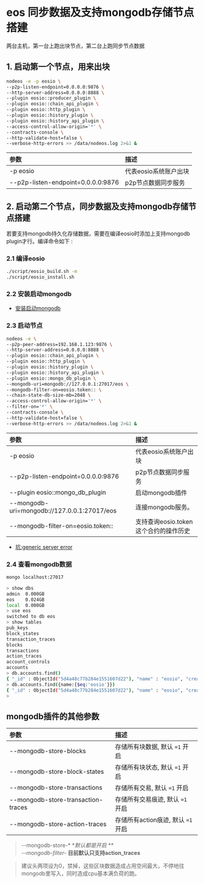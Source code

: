 # eos 同步数据及支持mongodb存储节点搭建

两台主机，第一台上跑出块节点，第二台上跑同步节点数据

## 1. 启动第一个节点，用来出块

```bash
nodeos -e -p eosio \
--p2p-listen-endpoint=0.0.0.0:9876 \
--http-server-address=0.0.0.0:8888 \
--plugin eosio::producer_plugin \
--plugin eosio::chain_api_plugin \
--plugin eosio::http_plugin \
--plugin eosio::history_plugin \
--plugin eosio::history_api_plugin \
--access-control-allow-origin='*' \
--contracts-console \
--http-validate-host=false \
--verbose-http-errors >> /data/nodeos.log 2>&1 &
```

参数 | 描述
:--- | :---
-p eosio | 代表eosio系统账户出块
--p2p-listen-endpoint=0.0.0.0:9876 | p2p节点数据同步服务

## 2. 启动第二个节点，同步数据及支持mongodb存储节点搭建

若要支持mongodb持久化存储数据，需要在编译eosio时添加上支持mongodb plugin才行。编译命令如下 :  

### 2.1 编译eosio

```bash
./script/eosio_build.sh -m
./script/eosio_install.sh
```

### 2.2 安装启动mongodb

- [安装启动mongodb](../../database/mongodb/mongo.install.md)

### 2.3 启动节点

```bash
nodeos -e \
--p2p-peer-address=192.168.1.123:9876 \
--http-server-address=0.0.0.0:8888 \
--plugin eosio::chain_api_plugin \
--plugin eosio::http_plugin \
--plugin eosio::history_plugin \
--plugin eosio::history_api_plugin \
--plugin eosio::mongo_db_plugin \
--mongodb-uri=mongodb://127.0.0.1:27017/eos \
--mongodb-filter-on=eosio.token:: \
--chain-state-db-size-mb=2048 \
--access-control-allow-origin='*' \
--filter-on='*' \
--contracts-console \
--http-validate-host=false \
--verbose-http-errors >> /data/nodeos.log 2>&1 &
```

参数 | 描述
:--- | :---
-p eosio | 代表eosio系统账户出块
--p2p-listen-endpoint=0.0.0.0:9876 | p2p节点数据同步服务
--plugin eosio::mongo_db_plugin | 启动mongodb插件
--mongodb-uri=mongodb://127.0.0.1:27017/eos | 连接mongodb服务。
--mongodb-filter-on=eosio.token:: | 支持查询eosio.token这个合约的操作历史

- [坑:generic server error](../../database/mongodb/mongo.keng1.md)

### 2.4 查看mongodb数据

```bash
mongo localhost:27017

> show dbs
admin  0.000GB
eos    0.024GB
local  0.000GB
> use eos
switched to db eos
> show tables
pub_keys
block_states
transaction_traces
blocks
transactions
action_traces
account_controls
accounts
> db.accounts.find()
{ "_id" : ObjectId("5d4a48c77b284e1551607d22"), "name" : "eosio", "createdAt" : ISODate("2019-08-07T03:43:03.502Z") }
> db.accounts.find({name:{$eq:'eosio'}})
{ "_id" : ObjectId("5d4a48c77b284e1551607d22"), "name" : "eosio", "createdAt" : ISODate("2019-08-07T03:43:03.502Z") }
>
```

## mongodb插件的其他参数

参数 | 描述
:--- | :---
--mongodb-store-blocks | 存储所有块数据, 默认 `=1` 开启
--mongodb-store-block-states | 存储所有块状态, 默认 `=1` 开启
--mongodb-store-transactions | 存储所有交易, 默认 `=1` 开启
--mongodb-store-transaction-traces | 存储所有交易痕迹, 默认 `=1` 开启
--mongodb-store-action-traces | 存储所有action痕迹, 默认 `=1` 开启

> --mongodb-store-* **默认都是开启 **  
> --mongodb-filter-* **目前默认只支持action_traces**

> 建议头两项设为0，禁掉，这些区块数据造成占用空间最大，不停地往mongodb里写入，同时造成cpu基本满负荷的跑。
